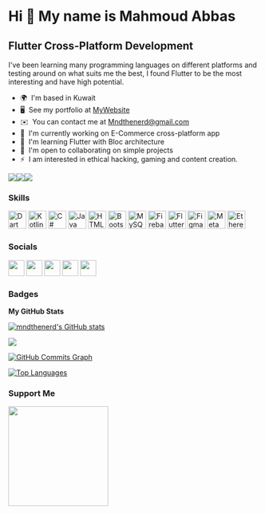 Hi 👋 My name is Mahmoud Abbas
==============================

Flutter Cross-Platform Development
----------------------------------

I've been learning many programming languages on different platforms and testing around on what suits me the best, I found Flutter to be the most interesting and have high potential.

* 🌍  I'm based in Kuwait
* 🖥️  See my portfolio at [MyWebsite](http://www.mndthenerd.com)
* ✉️  You can contact me at [Mndthenerd@gmail.com](mailto:Mndthenerd@gmail.com)
* 🚀  I'm currently working on E-Commerce cross-platform app
* 🧠  I'm learning Flutter with Bloc architecture
* 🤝  I'm open to collaborating on simple projects
* ⚡  I am interested in ethical hacking, gaming and content creation.

<a href="https://www.twitter.com/mndthenerd" target="_blank" rel="noreferrer"><img
src="https://img.shields.io/twitter/follow/mndthenerd?logo=twitter&style=for-the-badge&color=3382ed&labelColor=1c1917"
/></a><a href="https://www.github.com/mndthenerd" target="_blank" rel="noreferrer"><img
src="https://img.shields.io/github/followers/mndthenerd?logo=github&style=for-the-badge&color=3382ed&labelColor=1c1917" /></a><a href="https://www.twitch.tv/mndthenerd" target="_blank" rel="noreferrer"><img
src="https://img.shields.io/twitch/status/mndthenerd?logo=twitchsx&style=for-the-badge&color=3382ed&labelColor=1c1917&label=TWITCH+STATUS" /></a>

### Skills

<p align="left">
<a href="https://dart.dev/" target="_blank" rel="noreferrer"><img src="https://raw.githubusercontent.com/danielcranney/readme-generator/main/public/icons/skills/dart-colored.svg" width="36" height="36" alt="Dart" /></a>
<a href="https://kotlinlang.org/" target="_blank" rel="noreferrer"><img src="https://gist.githubusercontent.com/Dhina17/580adb1a05113ea4e7dc4fb346a657dc/raw/7c6ac7a7e0ebdd2886340a1ffbb2cc31e2d20a30/kotlin-colored.svg" width="36" height="36" alt="Kotlin" /></a>
<a href="https://docs.microsoft.com/en-us/dotnet/csharp/" target="_blank" rel="noreferrer"><img src="https://raw.githubusercontent.com/danielcranney/readme-generator/main/public/icons/skills/csharp-colored.svg" width="36" height="36" alt="C#" /></a>
<a href="https://www.oracle.com/java/" target="_blank" rel="noreferrer"><img src="https://raw.githubusercontent.com/danielcranney/readme-generator/main/public/icons/skills/java-colored.svg" width="36" height="36" alt="Java" /></a>
<a href="https://developer.mozilla.org/en-US/docs/Glossary/HTML5" target="_blank" rel="noreferrer"><img src="https://raw.githubusercontent.com/danielcranney/readme-generator/main/public/icons/skills/html5-colored.svg" width="36" height="36" alt="HTML5" /></a>
<a href="https://getbootstrap.com/" target="_blank" rel="noreferrer"><img src="https://raw.githubusercontent.com/danielcranney/readme-generator/main/public/icons/skills/bootstrap-colored.svg" width="36" height="36" alt="Bootstrap" /></a>
<a href="https://www.mysql.com/" target="_blank" rel="noreferrer"><img src="https://raw.githubusercontent.com/danielcranney/readme-generator/main/public/icons/skills/mysql-colored.svg" width="36" height="36" alt="MySQL" /></a>
<a href="https://firebase.google.com/" target="_blank" rel="noreferrer"><img src="https://raw.githubusercontent.com/danielcranney/readme-generator/main/public/icons/skills/firebase-colored.svg" width="36" height="36" alt="Firebase" /></a>
<a href="https://flutter.dev/" target="_blank" rel="noreferrer"><img src="https://raw.githubusercontent.com/danielcranney/readme-generator/main/public/icons/skills/flutter-colored.svg" width="36" height="36" alt="Flutter" /></a>
<a href="https://www.figma.com/" target="_blank" rel="noreferrer"><img src="https://raw.githubusercontent.com/danielcranney/readme-generator/main/public/icons/skills/figma-colored.svg" width="36" height="36" alt="Figma" /></a>
<a href="https://metamask.io/" target="_blank" rel="noreferrer"><img src="https://raw.githubusercontent.com/danielcranney/readme-generator/main/public/icons/skills/metamask-colored.svg" width="36" height="36" alt="MetaMask" /></a>
<a href="https://ethereum.org/en/" target="_blank" rel="noreferrer"><img src="https://raw.githubusercontent.com/danielcranney/readme-generator/main/public/icons/skills/ethereum-colored.svg" width="36" height="36" alt="Ethereum" /></a>
</p>


### Socials

<p align="left"> <a href="https://www.github.com/mndthenerd" target="_blank" rel="noreferrer"><img src="https://raw.githubusercontent.com/danielcranney/readme-generator/main/public/icons/socials/github.svg" width="32" height="32" /></a> <a href="http://www.instagram.com/mndthenerd" target="_blank" rel="noreferrer"><img src="https://raw.githubusercontent.com/danielcranney/readme-generator/main/public/icons/socials/instagram.svg" width="32" height="32" /></a> <a href="https://www.twitter.com/mndthenerd" target="_blank" rel="noreferrer"><img src="https://raw.githubusercontent.com/danielcranney/readme-generator/main/public/icons/socials/twitter.svg" width="32" height="32" /></a> <a href="https://www.youtube.com/c/mndthenerd" target="_blank" rel="noreferrer"><img src="https://raw.githubusercontent.com/danielcranney/readme-generator/main/public/icons/socials/youtube.svg" width="32" height="32" /></a> <a href="https://www.twitch.tv/mndthenerd" target="_blank" rel="noreferrer"><img src="https://raw.githubusercontent.com/danielcranney/readme-generator/main/public/icons/socials/twitch.svg" width="32" height="32" /></a></p>

### Badges

<b>My GitHub Stats</b>

<a href="http://www.github.com/mndthenerd"><img src="https://github-readme-stats.vercel.app/api?username=mndthenerd&show_icons=true&hide=&count_private=true&title_color=3382ed&text_color=ffffff&icon_color=3382ed&bg_color=1c1917&hide_border=true&show_icons=true" alt="mndthenerd's GitHub stats" /></a>

<a href="http://www.github.com/mndthenerd"><img src="https://github-readme-streak-stats.herokuapp.com/?user=mndthenerd&stroke=ffffff&background=1c1917&ring=3382ed&fire=3382ed&currStreakNum=ffffff&currStreakLabel=3382ed&sideNums=ffffff&sideLabels=ffffff&dates=ffffff&hide_border=true" /></a>

<a href="http://www.github.com/mndthenerd"><img src="https://activity-graph.herokuapp.com/graph?username=mndthenerd&bg_color=1c1917&color=ffffff&line=3382ed&point=ffffff&area_color=1c1917&area=true&hide_border=true&custom_title=GitHub%20Commits%20Graph" alt="GitHub Commits Graph" /></a>

<a href="https://github.com/mndthenerd" align="left"><img src="https://github-readme-stats.vercel.app/api/top-langs/?username=mndthenerd&langs_count=10&title_color=3382ed&text_color=ffffff&icon_color=3382ed&bg_color=1c1917&hide_border=true&locale=en&custom_title=Top%20%Languages" alt="Top Languages" /></a>

### Support Me

<a href="https://www.buymeacoffee.com/mndthenerd"><img src="https://cdn.buymeacoffee.com/buttons/v2/default-yellow.png" width="200" /></a>
